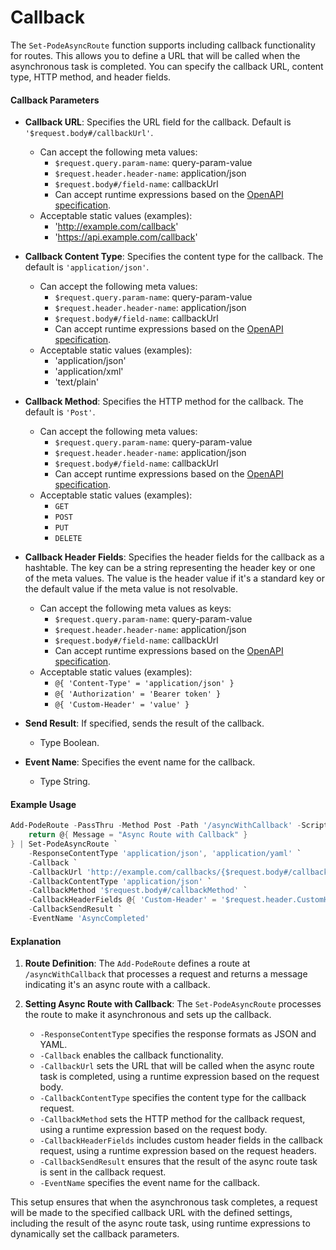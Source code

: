 
# Callback

The `Set-PodeAsyncRoute` function supports including callback functionality for routes. This allows you to define a URL that will be called when the asynchronous task is completed. You can specify the callback URL, content type, HTTP method, and header fields.

#### Callback Parameters

- **Callback URL**: Specifies the URL field for the callback. Default is `'$request.body#/callbackUrl'`.
  - Can accept the following meta values:
    - `$request.query.param-name`: query-param-value
    - `$request.header.header-name`: application/json
    - `$request.body#/field-name`: callbackUrl
    - Can accept runtime expressions based on the [OpenAPI specification](https://swagger.io/docs/specification/callbacks/).
  - Acceptable static values (examples):
    - 'http://example.com/callback'
    - 'https://api.example.com/callback'

- **Callback Content Type**: Specifies the content type for the callback. The default is `'application/json'`.
  - Can accept the following meta values:
    - `$request.query.param-name`: query-param-value
    - `$request.header.header-name`: application/json
    - `$request.body#/field-name`: callbackUrl
    - Can accept runtime expressions based on the [OpenAPI specification](https://swagger.io/docs/specification/callbacks/).
  - Acceptable static values (examples):
    - 'application/json'
    - 'application/xml'
    - 'text/plain'

- **Callback Method**: Specifies the HTTP method for the callback. The default is `'Post'`.
  - Can accept the following meta values:
    - `$request.query.param-name`: query-param-value
    - `$request.header.header-name`: application/json
    - `$request.body#/field-name`: callbackUrl
    - Can accept runtime expressions based on the [OpenAPI specification](https://swagger.io/docs/specification/callbacks/).
  - Acceptable static values (examples):
    - `GET`
    - `POST`
    - `PUT`
    - `DELETE`

- **Callback Header Fields**: Specifies the header fields for the callback as a hashtable. The key can be a string representing the header key or one of the meta values. The value is the header value if it's a standard key or the default value if the meta value is not resolvable.
  - Can accept the following meta values as keys:
    - `$request.query.param-name`: query-param-value
    - `$request.header.header-name`: application/json
    - `$request.body#/field-name`: callbackUrl
    - Can accept runtime expressions based on the [OpenAPI specification](https://swagger.io/docs/specification/callbacks/).
  - Acceptable static values (examples):
    - `@{ 'Content-Type' = 'application/json' }`
    - `@{ 'Authorization' = 'Bearer token' }`
    - `@{ 'Custom-Header' = 'value' }`

- **Send Result**: If specified, sends the result of the callback.
  - Type Boolean.

- **Event Name**: Specifies the event name for the callback.
  - Type String.


#### Example Usage

```powershell
Add-PodeRoute -PassThru -Method Post -Path '/asyncWithCallback' -ScriptBlock {
    return @{ Message = "Async Route with Callback" }
} | Set-PodeAsyncRoute `
    -ResponseContentType 'application/json', 'application/yaml' `
    -Callback `
    -CallbackUrl 'http://example.com/callbacks/{$request.body#/callbackPath}' `
    -CallbackContentType 'application/json' `
    -CallbackMethod '$request.body#/callbackMethod' `
    -CallbackHeaderFields @{ 'Custom-Header' = '$request.header.CustomHeader' } `
    -CallbackSendResult `
    -EventName 'AsyncCompleted'
```

#### Explanation

1. **Route Definition**: The `Add-PodeRoute` defines a route at `/asyncWithCallback` that processes a request and returns a message indicating it's an async route with a callback.

2. **Setting Async Route with Callback**: The `Set-PodeAsyncRoute` processes the route to make it asynchronous and sets up the callback.
    - `-ResponseContentType` specifies the response formats as JSON and YAML.
    - `-Callback` enables the callback functionality.
    - `-CallbackUrl` sets the URL that will be called when the async route task is completed, using a runtime expression based on the request body.
    - `-CallbackContentType` specifies the content type for the callback request.
    - `-CallbackMethod` sets the HTTP method for the callback request, using a runtime expression based on the request body.
    - `-CallbackHeaderFields` includes custom header fields in the callback request, using a runtime expression based on the request headers.
    - `-CallbackSendResult` ensures that the result of the async route task is sent in the callback request.
    - `-EventName` specifies the event name for the callback.

This setup ensures that when the asynchronous task completes, a request will be made to the specified callback URL with the defined settings, including the result of the async route task, using runtime expressions to dynamically set the callback parameters.
